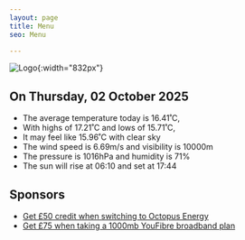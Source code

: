 ```yaml
---
layout: page
title: Menu
seo: Menu

---
```


![Logo](/images/logo.jpg){:width="832px"}

<!-- weather_marker starts -->
## On Thursday, 02 October 2025

- The average temperature today is 16.41˚C,
- With highs of 17.21˚C and lows of 15.71˚C,
- It may feel like 15.96˚C with clear sky
- The wind speed is 6.69m/s and visibility is 10000m
- The pressure is 1016hPa and humidity is 71%
- The sun will rise at 06:10 and set at 17:44

<!-- weather_marker ends -->

## Sponsors

- [Get £50 credit when switching to Octopus Energy](https://bit.ly/3oD1nnS)
- [Get £75 when taking a 1000mb YouFibre broadband plan](https://aklam.io/91zWhU?)
